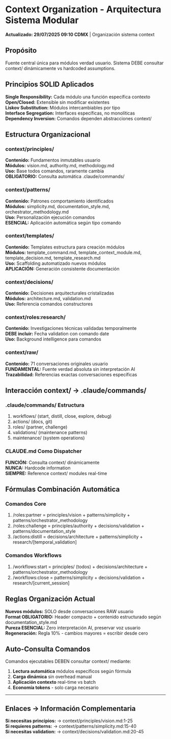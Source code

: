 # Context Organization - Arquitectura Sistema Modular

**Actualizado: 29/07/2025 09:10 CDMX** | Organización sistema context

## Propósito
Fuente central única para módulos verdad usuario. Sistema DEBE consultar context/ dinámicamente vs hardcoded assumptions.

## Principios SOLID Aplicados

**Single Responsibility:** Cada módulo una función específica contexto  
**Open/Closed:** Extensible sin modificar existentes  
**Liskov Substitution:** Módulos intercambiables por tipo  
**Interface Segregation:** Interfaces específicas, no monolíticas  
**Dependency Inversion:** Comandos dependen abstracciones context/

## Estructura Organizacional

### context/principles/
**Contenido:** Fundamentos inmutables usuario  
**Módulos:** vision.md, authority.md, methodology.md  
**Uso:** Base todos comandos, raramente cambia  
**OBLIGATORIO:** Consulta automática .claude/commands/

### context/patterns/
**Contenido:** Patrones comportamiento identificados  
**Módulos:** simplicity.md, documentation_style.md, orchestrator_methodology.md  
**Uso:** Personalización ejecución comandos  
**ESENCIAL:** Aplicación automática según tipo comando

### context/templates/
**Contenido:** Templates estructura para creación módulos  
**Módulos:** template_command.md, template_context_module.md, template_decision.md, template_research.md  
**Uso:** Scaffolding automatizado nuevos módulos  
**APLICACIÓN:** Generación consistente documentación

### context/decisions/
**Contenido:** Decisiones arquitecturales cristalizadas  
**Módulos:** architecture.md, validation.md  
**Uso:** Referencia comandos constructores

### context/roles:research/
**Contenido:** Investigaciones técnicas validadas temporalmente  
**DEBE incluir:** Fecha validation con comando date  
**Uso:** Background intelligence para comandos

### context/raw/
**Contenido:** 71 conversaciones originales usuario  
**FUNDAMENTAL:** Fuente verdad absoluta sin interpretación AI  
**Trazabilidad:** Referencias exactas conversaciones específicas

## Interacción context/ → .claude/commands/

### .claude/commands/ Estructura
1. workflows/    (start, distill, close, explore, debug)
2. actions/      (docs, git)
3. roles/        (partner, challenge)
4. validations/  (maintenance patterns)
5. maintenance/  (system operations)

### CLAUDE.md Como Dispatcher
**FUNCIÓN:** Consulta context/ dinámicamente  
**NUNCA:** Hardcode information  
**SIEMPRE:** Reference context/ modules real-time

## Fórmulas Combinación Automática

### Comandos Core
1. /roles:partner = principles/vision + patterns/simplicity + patterns/orchestrator_methodology
2. /roles:challenge = principles/authority + decisions/validation + patterns/documentation_style
3. /actions:distill = decisions/architecture + patterns/simplicity + research/[temporal_validation]

### Comandos Workflows
1. /workflows:start = principles/ (todos) + decisions/architecture + patterns/orchestrator_methodology
2. /workflows:close = patterns/simplicity + decisions/validation + research/[current_session]

## Reglas Organización Actual

**Nuevos módulos:** SOLO desde conversaciones RAW usuario  
**Format OBLIGATORIO:** Header compacto + contenido estructurado según documentation_style.md  
**Pureza ESENCIAL:** Zero interpretación AI, preservar voz usuario  
**Regeneración:** Regla 10% - cambios mayores = escribir desde cero

## Auto-Consulta Comandos

Comandos ejecutables DEBEN consultar context/ mediante:
1. **Lectura automática** módulos específicos según fórmula
2. **Carga dinámica** sin overhead manual  
3. **Aplicación contexto** real-time vs batch
4. **Economía tokens** - solo carga necesario

---
## Enlaces → Información Complementaria
**Si necesitas principios:** → context/principles/vision.md:1-25  
**Si requieres patterns:** → context/patterns/simplicity.md:15-40  
**Si necesitas validation:** → context/decisions/validation.md:20-45